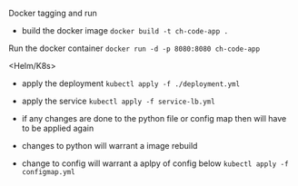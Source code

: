 <Docker>

Docker tagging and run
- build the docker image
`docker build -t ch-code-app .`

Run the docker container
`docker run -d -p 8080:8080 ch-code-app`

<Helm/K8s>

- apply the deployment
`kubectl apply -f ./deployment.yml`

- apply the service
`kubectl apply -f service-lb.yml`

- if any changes are done to the python file or config map then will have to be applied again
- changes to python will warrant a image rebuild
- change to config will warrant a aplpy of config below
`kubectl apply -f configmap.yml`